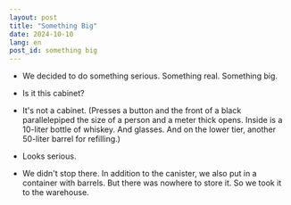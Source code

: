 ```yaml
---
layout: post
title: "Something Big"
date: 2024-10-10
lang: en
post_id: something big
---
```


<!-- © 2025 Artur Kraskov, Monada Dominion.
This work is licensed under a Creative Commons Attribution-NonCommercial-NoDerivatives 4.0 International License. -->

- We decided to do something serious. Something real. Something big.

- Is it this cabinet?

- It's not a cabinet. (Presses a button and the front of a black parallelepiped the size of a person and a meter thick opens. Inside is a 10-liter bottle of whiskey. And glasses. And on the lower tier, another 50-liter barrel for refilling.)

- Looks serious.

- We didn't stop there. In addition to the canister, we also put in a container with barrels. But there was nowhere to store it. So we took it to the warehouse.
